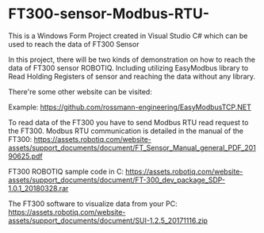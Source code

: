 # FT300-sensor-Modbus-RTU-
This is a Windows Form Project created in Visual Studio C# which can be used to reach the data of FT300 Sensor

In this project, there will be two kinds of demonstration on how to reach the data of FT300 sensor ROBOTIQ. 
Including utilizing EasyModbus library to Read Holding Registers of sensor and reaching the data without any library.

There're some other website can be visited:

Example:
https://github.com/rossmann-engineering/EasyModbusTCP.NET

To read data of the FT300 you have to send Modbus RTU read request to the FT300. Modbus RTU communication is detailed in the manual of the FT300:
https://assets.robotiq.com/website-assets/support_documents/document/FT_Sensor_Manual_general_PDF_20190625.pdf

FT300 ROBOTIQ sample code in C:
https://assets.robotiq.com/website-assets/support_documents/document/FT-300_dev_package_SDP-1.0.1_20180328.rar

The FT300 software to visualize data from your PC:
https://assets.robotiq.com/website-assets/support_documents/document/SUI-1.2.5_20171116.zip
